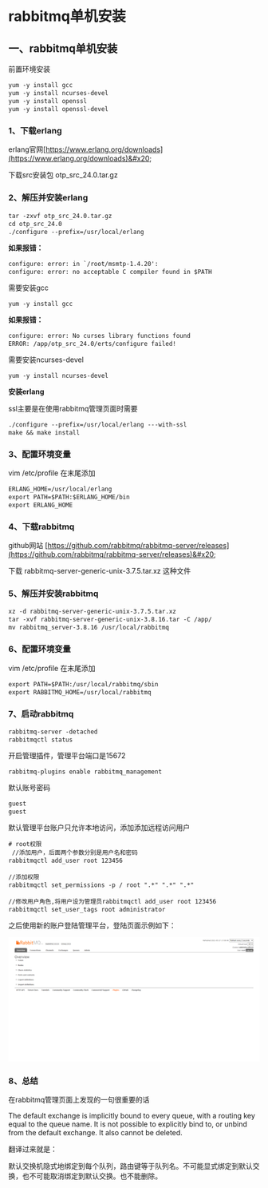 # rabbitmq单机安装

##

## 一、rabbitmq单机安装

前置环境安装

```
yum -y install gcc
yum -y install ncurses-devel
yum -y install openssl
yum -y install openssl-devel
```

### 1、下载erlang

erlang官网[https://www.erlang.org/downloads](https://www.erlang.org/downloads)&#x20;

下载src安装包 otp\_src\_24.0.tar.gz

### 2、解压并安装erlang

```
tar -zxvf otp_src_24.0.tar.gz
cd otp_src_24.0
./configure --prefix=/usr/local/erlang
```

**如果报错：**

```
configure: error: in `/root/msmtp-1.4.20':
configure: error: no acceptable C compiler found in $PATH
```

需要安装gcc

```
yum -y install gcc
```

**如果报错：**

```
configure: error: No curses library functions found
ERROR: /app/otp_src_24.0/erts/configure failed!
```

需要安装ncurses-devel

```
yum -y install ncurses-devel
```

**安装erlang**

ssl主要是在使用rabbitmq管理页面时需要

```
./configure --prefix=/usr/local/erlang ---with-ssl
make && make install
```

### 3、配置环境变量

vim /etc/profile 在末尾添加

```
ERLANG_HOME=/usr/local/erlang
export PATH=$PATH:$ERLANG_HOME/bin
export ERLANG_HOME
```

### 4、下载rabbitmq

github网站 [https://github.com/rabbitmq/rabbitmq-server/releases](https://github.com/rabbitmq/rabbitmq-server/releases)&#x20;

下载 rabbitmq-server-generic-unix-3.7.5.tar.xz 这种文件

### 5、解压并安装rabbitmq

```
xz -d rabbitmq-server-generic-unix-3.7.5.tar.xz
tar -xvf rabbitmq-server-generic-unix-3.8.16.tar -C /app/
mv rabbitmq_server-3.8.16 /usr/local/rabbitmq
```

### 6、配置环境变量

vim /etc/profile 在末尾添加

```
export PATH=$PATH:/usr/local/rabbitmq/sbin
export RABBITMQ_HOME=/usr/local/rabbitmq
```

### 7、启动rabbitmq

```
rabbitmq-server -detached
rabbitmqctl status
```

开启管理插件，管理平台端口是15672

```
rabbitmq-plugins enable rabbitmq_management
```

默认账号密码

```
guest
guest
```

默认管理平台账户只允许本地访问，添加添加远程访问用户

```
# root权限
 //添加用户，后面两个参数分别是用户名和密码
rabbitmqctl add_user root 123456

//添加权限
rabbitmqctl set_permissions -p / root ".*" ".*" ".*"  

//修改用户角色,将用户设为管理员rabbitmqctl add_user root 123456
rabbitmqctl set_user_tags root administrator
```

之后使用新的账户登陆管理平台，登陆页面示例如下：&#x20;

![](<../.gitbook/assets/image (14).png>)

### 8、总结

在rabbitmq管理页面上发现的一句很重要的话

The default exchange is implicitly bound to every queue, with a routing key equal to the queue name. It is not possible to explicitly bind to, or unbind from the default exchange. It also cannot be deleted.

翻译过来就是：

默认交换机隐式地绑定到每个队列，路由键等于队列名。不可能显式绑定到默认交换，也不可能取消绑定到默认交换。也不能删除。

